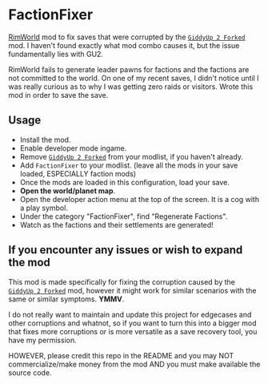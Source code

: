 # FactionFixer

[RimWorld](https://rimworldgame.com) mod to fix saves that were corrupted by the [`GiddyUp 2 Forked`](https://steamcommunity.com/sharedfiles/filedetails/?id=3246108162) mod. I haven't found exactly what mod combo causes it, but the issue fundamentally lies with GU2.

RimWorld fails to generate leader pawns for factions and the factions are not committed to the world. On one of my recent saves, I didn't notice until I was really curious as to why I was getting zero raids or visitors.
Wrote this mod in order to save the save.

## Usage

- Install the mod.
- Enable developer mode ingame.
- Remove [`GiddyUp 2 Forked`](https://steamcommunity.com/sharedfiles/filedetails/?id=3246108162) from your modlist, if you haven't already.
- Add `FactionFixer` to your modlist. (leave all the mods in your save loaded, ESPECIALLY faction mods)
- Once the mods are loaded in this configuration, load your save.
- **Open the world/planet map**.
- Open the developer action menu at the top of the screen. It is a cog with a play symbol.
- Under the category "FactionFixer", find "Regenerate Factions".
- Watch as the factions and their settlements are generated!


## If you encounter any issues or wish to expand the mod

This mod is made specifically for fixing the corruption caused by the [`GiddyUp 2 Forked`](https://steamcommunity.com/sharedfiles/filedetails/?id=3246108162) mod, however it might work for similar scenarios with the same or similar symptoms. **YMMV**.

I do not really want to maintain and update this project for edgecases and other corruptions and whatnot, so if you want to turn this into a bigger mod that fixes more corruptions or is more versatile as a save recovery tool, you have my permission.

HOWEVER, please credit this repo in the README and you may NOT commercialize/make money from the mod AND you must make available the source code.